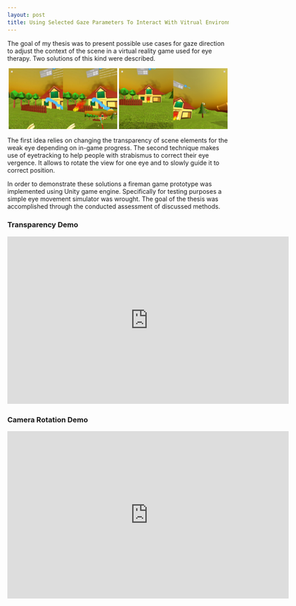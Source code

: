 ```yaml
---
layout: post
title: Using Selected Gaze Parameters To Interact With Vitrual Environments - Master's Thesis
---
```


The goal of my thesis was to present possible use cases for gaze direction to adjust
the context of the scene in a virtual reality game used for eye therapy. Two solutions
of this kind were described.
<p align="middle">
  <img src="/images/transparency1.jpg" width="49%" />
  <img src="/images/rotation1.jpg" width="49%" /> 
</p>

The first idea relies on changing the transparency of scene
elements for the weak eye depending on in-game progress. The second technique makes
use of eyetracking to help people with strabismus to correct their eye vergence. It allows
to rotate the view for one eye and to slowly guide it to correct position.

In order to demonstrate these solutions a fireman game prototype was implemented using Unity game engine. Specifically for testing purposes a simple eye movement
simulator was wrought. The goal of the thesis was accomplished through the conducted
assessment of discussed methods.

### Transparency Demo
<iframe src="https://player.vimeo.com/video/585315631" width="640" height="380" frameborder="0" allow="autoplay; fullscreen" allowfullscreen></iframe>

### Camera Rotation Demo
<iframe src="https://player.vimeo.com/video/585316231" width="640" height="380" frameborder="0" allow="autoplay; fullscreen" allowfullscreen></iframe>
